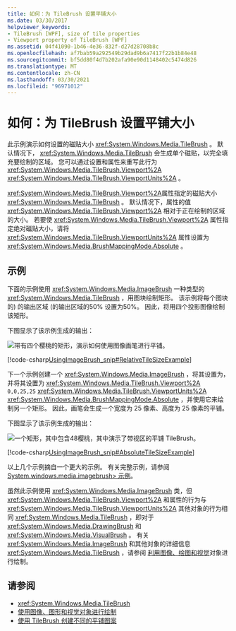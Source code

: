 ```yaml
---
title: 如何：为 TileBrush 设置平铺大小
ms.date: 03/30/2017
helpviewer_keywords:
- TileBrush [WPF], size of tile properties
- Viewport property of TileBrush [WPF]
ms.assetid: 04f41090-1b46-4e36-832f-d27d28708b8c
ms.openlocfilehash: af7bab59a292549b29dad9b6a7417f22b1b84e48
ms.sourcegitcommit: bf5dd80f4d7b202afa90e90d1148402c5474d826
ms.translationtype: MT
ms.contentlocale: zh-CN
ms.lasthandoff: 03/30/2021
ms.locfileid: "96971012"
---
```

# <a name="how-to-set-the-tile-size-for-a-tilebrush"></a>如何：为 TileBrush 设置平铺大小

此示例演示如何设置的磁贴大小 <xref:System.Windows.Media.TileBrush> 。 默认情况下， <xref:System.Windows.Media.TileBrush> 会生成单个磁贴，以完全填充要绘制的区域。 您可以通过设置和属性来重写此行为 <xref:System.Windows.Media.TileBrush.Viewport%2A> <xref:System.Windows.Media.TileBrush.ViewportUnits%2A> 。

<xref:System.Windows.Media.TileBrush.Viewport%2A>属性指定的磁贴大小 <xref:System.Windows.Media.TileBrush> 。 默认情况下，属性的值 <xref:System.Windows.Media.TileBrush.Viewport%2A> 相对于正在绘制的区域的大小。 若要使 <xref:System.Windows.Media.TileBrush.Viewport%2A> 属性指定绝对磁贴大小，请将 <xref:System.Windows.Media.TileBrush.ViewportUnits%2A> 属性设置为 <xref:System.Windows.Media.BrushMappingMode.Absolute> 。

## <a name="example"></a>示例

下面的示例使用 <xref:System.Windows.Media.ImageBrush> 一种类型的 <xref:System.Windows.Media.TileBrush> ，用图块绘制矩形。 该示例将每个图块的) 的输出区域 (的输出区域的50% 设置为50%。 因此，将用四个投影图像绘制该矩形。

下图显示了该示例生成的输出：

![带有四个樱桃的矩形，演示如何使用图像画笔进行平铺。](./media/how-to-set-the-tile-size-for-a-tilebrush/rectangle-tile-image-brush.png)

[!code-csharp[UsingImageBrush_snip#RelativeTileSizeExample](~/samples/snippets/csharp/VS_Snippets_Wpf/UsingImageBrush_snip/CSharp/TileSizeExample.cs#relativetilesizeexample)]

下一个示例创建一个 <xref:System.Windows.Media.ImageBrush> ，将其设置为，并将其设置为 <xref:System.Windows.Media.TileBrush.Viewport%2A> `0,0,25,25` <xref:System.Windows.Media.TileBrush.ViewportUnits%2A> <xref:System.Windows.Media.BrushMappingMode.Absolute> ，并使用它来绘制另一个矩形。 因此，画笔会生成一个宽度为 25 像素、高度为 25 像素的平铺。

下图显示了该示例生成的输出：

![一个矩形，其中包含48樱桃，其中演示了带视区的平铺 TileBrush。](./media/how-to-set-the-tile-size-for-a-tilebrush/25-x-25-viewport-tilebrush.png)

[!code-csharp[UsingImageBrush_snip#AbsoluteTileSizeExample](~/samples/snippets/csharp/VS_Snippets_Wpf/UsingImageBrush_snip/CSharp/TileSizeExample.cs#absolutetilesizeexample)]

以上几个示例摘自一个更大的示例。 有关完整示例，请参阅 [System.windows.media.imagebrush> 示例](https://github.com/Microsoft/WPF-Samples/tree/master/Graphics/ImageBrush)。

虽然此示例使用 <xref:System.Windows.Media.ImageBrush> 类，但 <xref:System.Windows.Media.TileBrush.Viewport%2A> 和属性的行为与 <xref:System.Windows.Media.TileBrush.ViewportUnits%2A> 其他对象的行为相同 <xref:System.Windows.Media.TileBrush> ，即对于 <xref:System.Windows.Media.DrawingBrush> 和 <xref:System.Windows.Media.VisualBrush> 。 有关 <xref:System.Windows.Media.ImageBrush> 和其他对象的详细信息 <xref:System.Windows.Media.TileBrush> ，请参阅 [利用图像、绘图和视觉](painting-with-images-drawings-and-visuals.md)对象进行绘制。

## <a name="see-also"></a>请参阅

- <xref:System.Windows.Media.TileBrush>
- [使用图像、图形和视觉对象进行绘制](painting-with-images-drawings-and-visuals.md)
- [使用 TileBrush 创建不同的平铺图案](how-to-create-different-tile-patterns-with-a-tilebrush.md)
